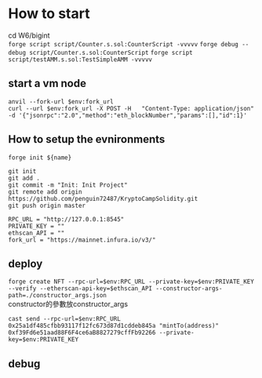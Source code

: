 # How to start
cd W6/bigint  
`forge script script/Counter.s.sol:CounterScript -vvvvv`
`forge debug --debug script/Counter.s.sol:CounterScript`
`forge script script/testAMM.s.sol:TestSimpleAMM -vvvvv`
## start a vm node
`anvil --fork-url $env:fork_url`  
`curl --url $env:fork_url -X POST -H   "Content-Type: application/json" -d '{"jsonrpc":"2.0","method":"eth_blockNumber","params":[],"id":1}'`

## How to setup the evnironments
`forge init ${name}`
```
git init
git add . 
git commit -m "Init: Init Project"
git remote add origin https://github.com/penguin72487/KryptoCampSolidity.git
git push origin master

```
```env
RPC_URL = "http://127.0.0.1:8545"
PRIVATE_KEY = ""
ethscan_API = "" 
fork_url = "https://mainnet.infura.io/v3/"
```

## deploy 
`forge create NFT --rpc-url=$env:RPC_URL --private-key=$env:PRIVATE_KEY --verify --etherscan-api-key=$ethscan_API --constructor-args-path=./constructor_args.json`  
constructor的參數放constructor_args

`cast send --rpc-url=$env:RPC_URL 0x25a1df485cfbb93117f12fc673d87d1cddeb845a "mintTo(address)" 0xf39Fd6e51aad88F6F4ce6aB8827279cffFb92266 --private-key=$env:PRIVATE_KEY`

## debug
